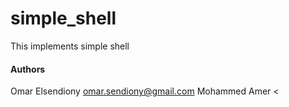 # simple_shell
This implements simple shell

#### Authors

Omar Elsendiony <omar.sendiony@gmail.com>
Mohammed Amer <
